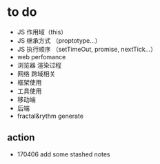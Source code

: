 # to do
- JS 作用域（this）
- JS 继承方式 （proptotype...）
- JS 执行顺序 （setTimeOut, promise, nextTick...）
- web perfomance
- 浏览器 渲染过程
- 网络 跨域相关
- 框架使用
- 工具使用
- 移动端
- 后端
- fractal&rythm generate

## action
- 170406 add some stashed notes
